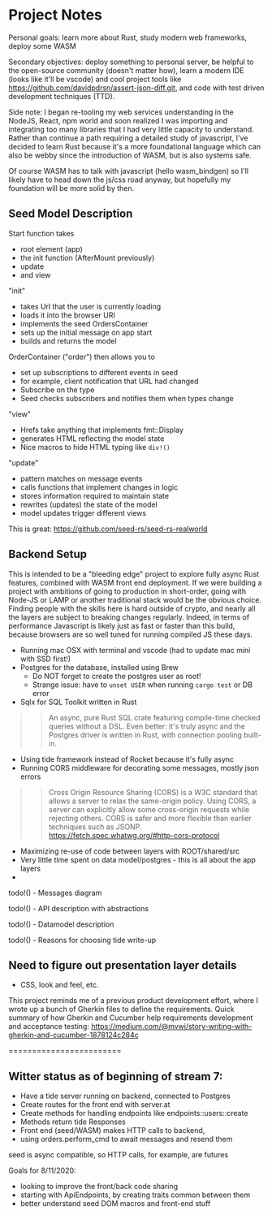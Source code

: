 # Project Notes

Personal goals: learn more about Rust, study modern web frameworks, deploy some WASM


Secondary objectives: deploy something to personal server, be helpful to the open-source community (doesn't matter how), learn a modern IDE (looks like it'll be vscode) and cool project tools like https://github.com/davidpdrsn/assert-json-diff.git, and code with test driven development techniques (TTD).


Side note: I began re-tooling my web services understanding in the NodeJS, React, npm world and soon realized I was importing and integrating too many libraries that I had very little capacity to understand. Rather than continue a path requiring a detailed study of javascript, I've decided to learn Rust because it's a more foundational language which can also be webby since the introduction of WASM, but is also systems safe.


Of course WASM has to talk with javascript (hello wasm_bindgen) so I'll likely have to head down the js/css road anyway, but hopefully my foundation will be more solid by then.

## Seed Model Description

Start function takes 
 - root element (app) 
 - the init function (AfterMount previously)
 - update
 - and view

"init" 
 - takes Url that the user is currently loading
 - loads it into the browser URI
 - implements the seed OrdersContainer
 - sets up the initial message on app start
 - builds and returns the model

 OrderContainer ("order") then allows you to 
 - set up subscriptions to different events in seed
 - for example, client notification that URL had changed
 - Subscribe on the type
 - Seed checks subscribers and notifies them when types change

"view"
 - Hrefs take anything that implements fmt::Display
 - generates HTML reflecting the model state
 - Nice macros to hide HTML typing like `div!()`

"update"
 - pattern matches on message events 
 - calls functions that implement changes in logic
 - stores information required to maintain state
 - rewrites (updates) the state of the model 
 - model updates trigger different views
 
 This is great: https://github.com/seed-rs/seed-rs-realworld 

## Backend Setup

This is intended to be a "bleeding edge" project to explore fully async Rust features, combined with WASM front end deployment. If we were building a project with ambitions of going to production in short-order, going with Node-JS or LAMP or another traditional stack would be the obvious choice. Finding people with the skills here is hard outside of crypto, and nearly all the layers are subject to breaking changes regularly. Indeed, in terms of performance Javascript is likely just as fast or faster than this build, because browsers are so well tuned for running compiled JS these days.

 - Running mac OSX with terminal and vscode (had to update mac mini with SSD first!)
 - Postgres for the database, installed using Brew
   - Do NOT forget to create the postgres user as root!
   - Strange issue: have to `unset USER` when running `cargo test` or DB error
 - Sqlx for SQL Toolkit written in Rust
 >> An async, pure Rust SQL crate featuring compile-time checked queries without a DSL. Even better: it's truly async and the Postgres driver is written in Rust, with connection pooling built-in.
 - Using tide framework instead of Rocket because it's fully async
 - Running CORS middleware for decorating some messages, mostly json errors

>> Cross Origin Resource Sharing (CORS) is a W3C standard that allows a server to relax the same-origin policy. Using CORS, a server can explicitly allow some cross-origin requests while rejecting others. CORS is safer and more flexible than earlier techniques such as JSONP.  https://fetch.spec.whatwg.org/#http-cors-protocol

 - Maximizing re-use of code between layers with ROOT/shared/src
 - Very little time spent on data model/postgres - this is all about the app layers
 - 

todo!() - Messages diagram


todo!() - API description with abstractions


todo!() - Datamodel description


todo!() - Reasons for choosing tide write-up


## Need to figure out presentation layer details
 - CSS, look and feel, etc.

This project reminds me of a previous product development effort, where I wrote up a bunch of Gherkin files to define the requirements. Quick summary of how Gherkin and Cucumber help requirements development and acceptance testing: https://medium.com/@mvwi/story-writing-with-gherkin-and-cucumber-1878124c284c

========================

## Witter status as of beginning of stream 7:

 - Have a tide server running on backend, connected to Postgres
 - Create routes for the front end with server.at
 - Create methods for handling endpoints like endpoints::users::create
 - Methods return tide Responses
 - Front end (seed/WASM) makes HTTP calls to backend,
 - using orders.perform_cmd to await messages and resend them

seed is async compatible, so HTTP calls, for example, are futures 

Goals for 8/11/2020: 
 - looking to improve the front/back code sharing
 - starting with ApiEndpoints, by creating traits common between them
 - better understand seed DOM macros and front-end stuff


